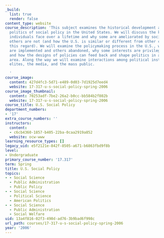```yaml
---
_build:
  list: true
  render: false
content_type: website
course_description: 'This subject examines the historical development and contemporary
  politics of social policy in the United States. We will discuss the kinds of risks
  individuals face over a lifetime and why some are ameliorated by social policy while
  others are not (and how the U.S. is similar or different from other countries in
  this regard). We will examine the policymaking process in the U.S., why some alternatives
  are implemented and others abandoned, why some interests are privileged over others,
  and how the designs of policies can feed back and shape politics in a given policy
  area. Along the way we will examine interactions among political institutions, policy
  elites, the media, and the mass public.

  '
course_image:
  content: 427d4fc3-5d71-e489-0d03-7d1925d7eed4
  website: 17-317-u-s-social-policy-spring-2006
course_image_thumbnail:
  content: 70253adf-7be2-26a2-b0cc-bb584b2f802b
  website: 17-317-u-s-social-policy-spring-2006
course_title: U.S. Social Policy
department_numbers:
- '17'
extra_course_numbers: ''
instructors:
  content:
  - c6cb4360-1857-b405-22ba-0caa2919a852
  website: ocw-www
learning_resource_types: []
legacy_uid: e5f2121e-842f-8505-a671-b6863fbd9f8b
level:
- Undergraduate
primary_course_number: '17.317'
term: Spring
title: U.S. Social Policy
topics:
- - Social Science
  - Public Administration
  - Public Policy
- - Social Science
  - Political Science
  - American Politics
- - Social Science
  - Public Administration
  - Social Welfare
uid: 13a4f816-02f3-490d-ad76-3b9bad6f998c
url_path: courses/17-317-u-s-social-policy-spring-2006
year: '2006'
---
```

